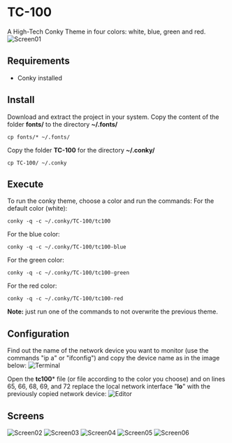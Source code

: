# TC-100
A High-Tech Conky Theme in four colors: white, blue, green and red.
![Screen01](https://user-images.githubusercontent.com/9018264/66082903-89db5b00-e541-11e9-8ec8-a2d677674427.png)

## Requirements
- Conky installed
## Install
Download and extract the project in your system.
Copy the content of the folder **fonts/** to the directory **~/.fonts/**
```shell
cp fonts/* ~/.fonts/
```
Copy the folder **TC-100** for the directory **~/.conky/**
```shell
cp TC-100/ ~/.conky
```
## Execute
To run the conky theme, choose a color and run the commands:
For the default color (white):
```shell
conky -q -c ~/.conky/TC-100/tc100
```
For the blue color:
```shell
conky -q -c ~/.conky/TC-100/tc100-blue
```
For the green color:
```shell
conky -q -c ~/.conky/TC-100/tc100-green
```
For the red color:
```shell
conky -q -c ~/.conky/TC-100/tc100-red
```
**Note:** just run one of the commands to not overwrite the previous theme.

## Configuration
Find out the name of the network device you want to monitor (use the commands "ip a" or "ifconfig") and copy the device name as in the image below:
![Terminal](https://user-images.githubusercontent.com/9018264/66083822-8517a680-e543-11e9-8d7a-50e2c4b52fb4.png)

Open the **tc100*** file (or file according to the color you choose) and on lines 65, 66, 68, 69, and 72 replace the local network interface "**lo**" with the previously copied network device:
![Editor](https://user-images.githubusercontent.com/9018264/66083907-bb552600-e543-11e9-910c-897600c06f10.png)

## Screens
![Screen02](https://user-images.githubusercontent.com/9018264/66082906-8c3db500-e541-11e9-8f7c-459bcf581e26.png)
![Screen03](https://user-images.githubusercontent.com/9018264/66082911-8e077880-e541-11e9-89db-4e57d65efe94.png)
![Screen04](https://user-images.githubusercontent.com/9018264/66082912-8fd13c00-e541-11e9-8e16-152b06344b62.png)
![Screen05](https://user-images.githubusercontent.com/9018264/66082918-92339600-e541-11e9-93c1-0106e4f0a84d.png)
![Screen06](https://user-images.githubusercontent.com/9018264/66082921-9495f000-e541-11e9-837a-55988ed8dbb5.png)
